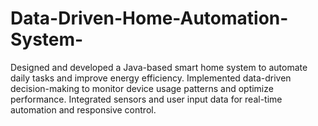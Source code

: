 # Data-Driven-Home-Automation-System-
Designed and developed a Java-based smart home system to automate daily tasks and improve energy efficiency.  Implemented data-driven decision-making to monitor device usage patterns and optimize performance.  Integrated sensors and user input data for real-time automation and responsive control. 
